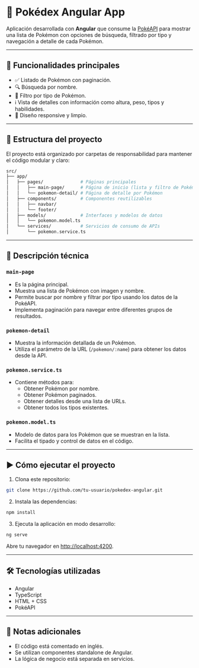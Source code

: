# 🧩 Pokédex Angular App 

Aplicación desarrollada con **Angular** que consume la [PokéAPI](https://pokeapi.co/) para mostrar una lista de Pokémon con opciones de búsqueda, filtrado por tipo y navegación a detalle de cada Pokémon.

---

## 🚀 Funcionalidades principales

- ✅ Listado de Pokémon con paginación.
- 🔍 Búsqueda por nombre.
- 🧪 Filtro por tipo de Pokémon.
- ℹ️ Vista de detalles con información como altura, peso, tipos y habilidades.
- 🎨 Diseño responsive y limpio.

---

## 📁 Estructura del proyecto

El proyecto está organizado por carpetas de responsabilidad para mantener el código modular y claro:

```bash
src/
├── app/
│   ├── pages/              # Páginas principales
│   │   ├── main-page/      # Página de inicio (lista y filtro de Pokémon)
│   │   └── pokemon-detail/ # Página de detalle por Pokémon
│   ├── components/         # Componentes reutilizables
│   │   ├── navbar/
│   │   └── footer/
│   ├── models/             # Interfaces y modelos de datos
│   │   └── pokemon.model.ts
│   └── services/           # Servicios de consumo de APIs
│       └── pokemon.service.ts
```

---

## 📄 Descripción técnica

### `main-page`
- Es la página principal.
- Muestra una lista de Pokémon con imagen y nombre.
- Permite buscar por nombre y filtrar por tipo usando los datos de la PokéAPI.
- Implementa paginación para navegar entre diferentes grupos de resultados.

### `pokemon-detail`
- Muestra la información detallada de un Pokémon.
- Utiliza el parámetro de la URL (`/pokemon/:name`) para obtener los datos desde la API.

### `pokemon.service.ts`
- Contiene métodos para:
  - Obtener Pokémon por nombre.
  - Obtener Pokémon paginados.
  - Obtener detalles desde una lista de URLs.
  - Obtener todos los tipos existentes.

### `pokemon.model.ts`
- Modelo de datos para los Pokémon que se muestran en la lista.
- Facilita el tipado y control de datos en el código.

---

## ▶️ Cómo ejecutar el proyecto

1. Clona este repositorio:

```bash
git clone https://github.com/tu-usuario/pokedex-angular.git
```

2. Instala las dependencias:

```bash
npm install
```

3. Ejecuta la aplicación en modo desarrollo:

```bash
ng serve
```

Abre tu navegador en [http://localhost:4200](http://localhost:4200).

---

## 🛠️ Tecnologías utilizadas

- Angular  
- TypeScript  
- HTML + CSS  
- PokéAPI  

---

## 📌 Notas adicionales

- El código está comentado en inglés.  
- Se utilizan componentes standalone de Angular.  
- La lógica de negocio está separada en servicios.  
